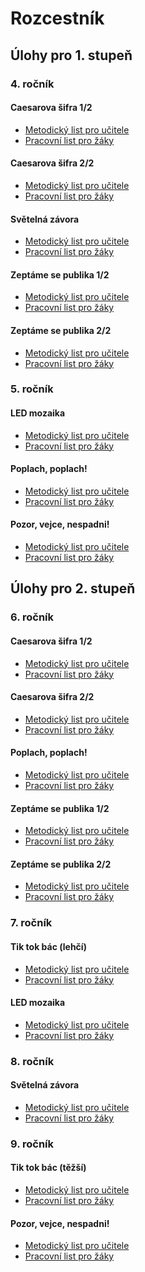 # Rozcestník 



## Úlohy pro 1. stupeň

### 4. ročník


#### Caesarova šifra 1/2
- [Metodický list pro učitele](Caesarova-sifra(1-2)_1-stupen_Pro-ucitele.pdf)
- [Pracovní list pro žáky](https://github.com/pslib-cz/MP2021-22_Hubnerova-Michaela_Algoritmizace-s-Micro-bit/blob/main/%C3%9Alohy%20pro%201.%20stupe%C5%88/Caesarova%20%C5%A1ifra%201-2/Caesarova-sifra(1-2)_1-stupen_Pracovni-list.pdf)

#### Caesarova šifra 2/2
- [Metodický list pro učitele](https://github.com/pslib-cz/MP2021-22_Hubnerova-Michaela_Algoritmizace-s-Micro-bit/blob/main/%C3%9Alohy%20pro%201.%20stupe%C5%88/Caesarova%20%C5%A1ifra%202-2/Caesarova-sifra(2-2)_1-stupen_Pro-ucitele.pdf)
- [Pracovní list pro žáky](https://github.com/pslib-cz/MP2021-22_Hubnerova-Michaela_Algoritmizace-s-Micro-bit/blob/main/%C3%9Alohy%20pro%201.%20stupe%C5%88/Caesarova%20%C5%A1ifra%202-2/Caesarova-sifra(2-2)_1-stupen_Pracovni_list.pdf)

#### Světelná závora
- [Metodický list pro učitele](https://github.com/pslib-cz/MP2021-22_Hubnerova-Michaela_Algoritmizace-s-Micro-bit/blob/main/%C3%9Alohy%20pro%201.%20stupe%C5%88/Sv%C4%9Bteln%C3%A1%20z%C3%A1vora/Svetelna-zavora_1-stupen_Pro-ucitele.pdf)
- [Pracovní list pro žáky](https://github.com/pslib-cz/MP2021-22_Hubnerova-Michaela_Algoritmizace-s-Micro-bit/blob/main/%C3%9Alohy%20pro%201.%20stupe%C5%88/Sv%C4%9Bteln%C3%A1%20z%C3%A1vora/Svetelna-zavora_1-stupen_Pracovni-list.pdf)

#### Zeptáme se publika 1/2
- [Metodický list pro učitele](https://github.com/pslib-cz/MP2021-22_Hubnerova-Michaela_Algoritmizace-s-Micro-bit/blob/main/%C3%9Alohy%20pro%201.%20stupe%C5%88/Zept%C3%A1me%20se%20publika%201-2/Zeptame-se-publika(1-2)_Pro-ucitele.pdf)
- [Pracovní list pro žáky](https://github.com/pslib-cz/MP2021-22_Hubnerova-Michaela_Algoritmizace-s-Micro-bit/blob/main/%C3%9Alohy%20pro%201.%20stupe%C5%88/Zept%C3%A1me%20se%20publika%201-2/Zeptame-se-publika(1-2)_Pracovni-list.pdf)

#### Zeptáme se publika 2/2
- [Metodický list pro učitele](https://github.com/pslib-cz/MP2021-22_Hubnerova-Michaela_Algoritmizace-s-Micro-bit/blob/main/%C3%9Alohy%20pro%201.%20stupe%C5%88/Zept%C3%A1me%20se%20publika%202-2/Zeptame-se-publika(2-2)_1-stupen_Pro-ucitele.pdf)
- [Pracovní list pro žáky](https://github.com/pslib-cz/MP2021-22_Hubnerova-Michaela_Algoritmizace-s-Micro-bit/blob/main/%C3%9Alohy%20pro%201.%20stupe%C5%88/Zept%C3%A1me%20se%20publika%202-2/Zeptame-se-publika(2-2)_1-stupen_Pracovni-list.pdf)


### 5. ročník


#### LED mozaika
- [Metodický list pro učitele](https://github.com/pslib-cz/MP2021-22_Hubnerova-Michaela_Algoritmizace-s-Micro-bit/blob/main/%C3%9Alohy%20pro%201.%20stupe%C5%88/LED%20mozaika/LED-mozaika_1-stupen_Pro-ucitele.pdf)
- [Pracovní list pro žáky](https://github.com/pslib-cz/MP2021-22_Hubnerova-Michaela_Algoritmizace-s-Micro-bit/blob/main/%C3%9Alohy%20pro%201.%20stupe%C5%88/LED%20mozaika/LED-mozaika_1-stupen_Pracovni-list.pdf)

#### Poplach, poplach!
- [Metodický list pro učitele](https://github.com/pslib-cz/MP2021-22_Hubnerova-Michaela_Algoritmizace-s-Micro-bit/blob/main/%C3%9Alohy%20pro%201.%20stupe%C5%88/Poplach%2C%20poplach/Poplach-poplach_1-stupen_Pro-ucitele.pdf)
- [Pracovní list pro žáky](https://github.com/pslib-cz/MP2021-22_Hubnerova-Michaela_Algoritmizace-s-Micro-bit/blob/main/%C3%9Alohy%20pro%201.%20stupe%C5%88/Poplach%2C%20poplach/Poplach-poplach_1-stupen_Pracovni-list.pdf)

#### Pozor, vejce, nespadni!
- [Metodický list pro učitele](https://github.com/pslib-cz/MP2021-22_Hubnerova-Michaela_Algoritmizace-s-Micro-bit/blob/main/%C3%9Alohy%20pro%201.%20stupe%C5%88/Pozor%2C%20vejce%2C%20nespadni/Pozor-vejce-nespadni_1-stupen_Pro-ucitele.pdf)
- [Pracovní list pro žáky](https://github.com/pslib-cz/MP2021-22_Hubnerova-Michaela_Algoritmizace-s-Micro-bit/blob/main/%C3%9Alohy%20pro%201.%20stupe%C5%88/Pozor%2C%20vejce%2C%20nespadni/Pozor-vejce-nespadni_1-stupen_Pracovni-list.pdf)



## Úlohy pro 2. stupeň

### 6. ročník
#### Caesarova šifra 1/2
- [Metodický list pro učitele](https://github.com/pslib-cz/MP2021-22_Hubnerova-Michaela_Algoritmizace-s-Micro-bit/blob/main/%C3%9Alohy%20pro%202.%20stupe%C5%88/Caesarova%20%C5%A1ifra%201-2/Caesarova-sifra(1-2)_2-stupen_Pro-ucitele.pdf)
- [Pracovní list pro žáky](https://github.com/pslib-cz/MP2021-22_Hubnerova-Michaela_Algoritmizace-s-Micro-bit/blob/main/%C3%9Alohy%20pro%202.%20stupe%C5%88/Caesarova%20%C5%A1ifra%201-2/Caesarova-sifra(1-2)_2-stupen_Pracovni-list.pdf)
#### Caesarova šifra 2/2
- [Metodický list pro učitele](https://github.com/pslib-cz/MP2021-22_Hubnerova-Michaela_Algoritmizace-s-Micro-bit/blob/main/%C3%9Alohy%20pro%202.%20stupe%C5%88/Caesarova%20%C5%A1ifra%202-2/Caesarova-sifra(2-2)_2-stupen_Pro-ucitele.pdf)
- [Pracovní list pro žáky](https://github.com/pslib-cz/MP2021-22_Hubnerova-Michaela_Algoritmizace-s-Micro-bit/blob/main/%C3%9Alohy%20pro%202.%20stupe%C5%88/Caesarova%20%C5%A1ifra%202-2/Caesarova-sifra(2-2)_2-stupen_Pracovni-list.pdf)

#### Poplach, poplach!
- [Metodický list pro učitele](https://github.com/pslib-cz/MP2021-22_Hubnerova-Michaela_Algoritmizace-s-Micro-bit/tree/main/%C3%9Alohy%20pro%202.%20stupe%C5%88/Poplach%2C%20poplach/Poplach-poplach_2-stupen_Pro-ucitele.pdf)
- [Pracovní list pro žáky](https://github.com/pslib-cz/MP2021-22_Hubnerova-Michaela_Algoritmizace-s-Micro-bit/tree/main/%C3%9Alohy%20pro%202.%20stupe%C5%88/Poplach%2C%20poplach/Poplach-poplach_2-stupen_Pracovni-list.pdf)

#### Zeptáme se publika 1/2
- [Metodický list pro učitele]()
- [Pracovní list pro žáky]()
#### Zeptáme se publika 2/2
- [Metodický list pro učitele](https://github.com/pslib-cz/MP2021-22_Hubnerova-Michaela_Algoritmizace-s-Micro-bit/tree/main/%C3%9Alohy%20pro%202.%20stupe%C5%88/Zept%C3%A1me%20se%20publika%202-2/Zeptame-se-publika(2-2)_2-stupen_Pro-ucitele.pdf)
- [Pracovní list pro žáky](https://github.com/pslib-cz/MP2021-22_Hubnerova-Michaela_Algoritmizace-s-Micro-bit/tree/main/%C3%9Alohy%20pro%202.%20stupe%C5%88/Zept%C3%A1me%20se%20publika%202-2/Zeptame-se-publika(2-2)_2-stupen_Pracovni-list.pdf)

### 7. ročník
#### Tik tok bác (lehčí)
- [Metodický list pro učitele]()
- [Pracovní list pro žáky]()

#### LED mozaika
- [Metodický list pro učitele](https://github.com/pslib-cz/MP2021-22_Hubnerova-Michaela_Algoritmizace-s-Micro-bit/tree/main/%C3%9Alohy%20pro%202.%20stupe%C5%88/LED%20mozaika/LED-mozaika_2-stupen_Pro-ucitele.pdf)
- [Pracovní list pro žáky](https://github.com/pslib-cz/MP2021-22_Hubnerova-Michaela_Algoritmizace-s-Micro-bit/tree/main/%C3%9Alohy%20pro%202.%20stupe%C5%88/LED%20mozaika/LED-mozaika_2-stupen_Pracovni-list.pdf)

### 8. ročník
#### Světelná závora
- [Metodický list pro učitele](https://github.com/pslib-cz/MP2021-22_Hubnerova-Michaela_Algoritmizace-s-Micro-bit/tree/main/%C3%9Alohy%20pro%202.%20stupe%C5%88/Sv%C4%9Bteln%C3%A1%20z%C3%A1vora/Svetelna-zavora_2-stupen_Pro-ucitele.pdf)
- [Pracovní list pro žáky](https://github.com/pslib-cz/MP2021-22_Hubnerova-Michaela_Algoritmizace-s-Micro-bit/tree/main/%C3%9Alohy%20pro%202.%20stupe%C5%88/Sv%C4%9Bteln%C3%A1%20z%C3%A1vora/Svetelna-zavora_2-stupen_Pracovni-list.pdf)

### 9. ročník

#### Tik tok bác (těžší)
- [Metodický list pro učitele]()
- [Pracovní list pro žáky]()

#### Pozor, vejce, nespadni!
- [Metodický list pro učitele](https://github.com/pslib-cz/MP2021-22_Hubnerova-Michaela_Algoritmizace-s-Micro-bit/tree/main/%C3%9Alohy%20pro%202.%20stupe%C5%88/Pozor%2C%20vejce%2C%20nespadni/Pozor-vejce-nespadni_2-stupen_Pro-ucitele.pdf)
- [Pracovní list pro žáky](https://github.com/pslib-cz/MP2021-22_Hubnerova-Michaela_Algoritmizace-s-Micro-bit/tree/main/%C3%9Alohy%20pro%202.%20stupe%C5%88/Pozor%2C%20vejce%2C%20nespadni/Pozor-vejce-nespadni_2-stupen_Pracovni-list.pdf)


